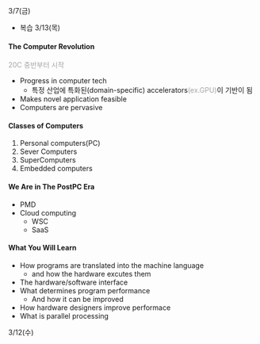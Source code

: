 3/7(금)
* 복습 3/13(목)
#### The Computer Revolution
<font color="#a5a5a5">20C 중반부터 시작</font>
* Progress in computer tech
	* 특정 산업에 특화된(domain-specific) accelerators<font color="#a5a5a5">(ex.GPU)</font>이 기반이 됨
* Makes novel application feasible
* Computers are pervasive

#### Classes of Computers
1. Personal computers(PC)
2. Sever Computers
3. SuperComputers
4. Embedded computers

#### We Are in The PostPC Era
* PMD
* Cloud computing
	* WSC
	* SaaS

#### What You Will Learn
* How programs are translated into the machine language
	* and how the hardware excutes them
* The hardware/software interface
* What determines program performance
	* And how it can be improved
* How hardware designers improve performace
* What is parallel processing 


3/12(수)